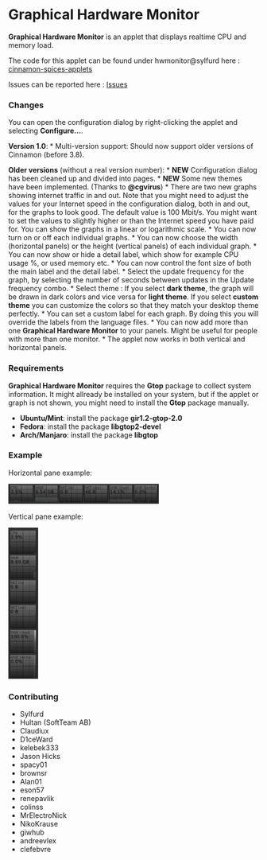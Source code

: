 Graphical Hardware Monitor
==========================

**Graphical Hardware Monitor** is an applet that displays realtime CPU and memory load.

The code for this applet can be found under hwmonitor@sylfurd here : [cinnamon-spices-applets](https://github.com/linuxmint/cinnamon-spices-applets/)

Issues can be reported here : [Issues](https://github.com/linuxmint/cinnamon-spices-applets/issues)

### Changes

You can open the configuration dialog by right-clicking the applet and selecting **Configure...**.

**Version 1.0**:
    * Multi-version support: Should now support older versions of Cinnamon (before 3.8).

**Older versions** (without a real version number):
    * **NEW** Configuration dialog has been cleaned up and divided into pages.
    * **NEW** Some new themes have been implemented. (Thanks to **@cgvirus**)
    * There are two new graphs showing internet traffic in and out. Note that you might need to adjust the values for your Internet speed in the configuration dialog, both in and out, for the graphs to look good. The default value is 100 Mbit/s. You might want to set the values to slightly higher or than the Internet speed you have paid for. You can show the graphs in a linear or logarithmic scale.
    * You can now turn on or off each individual graphs.
    * You can now choose the width (horizontal panels) or the height (vertical panels) of each individual graph.
    * You can now show or hide a detail label, which show for example CPU usage %, or used memory etc.
    * You can now control the font size of both the main label and the detail label.
    * Select the update frequency for the graph, by selecting the number of seconds between updates in the Update frequency combo.
    * Select theme : If you select **dark theme**, the graph will be drawn in dark colors and vice versa for **light theme**. If you select **custom theme** you can customize the colors so that they match your desktop theme perfectly.
    * You can set a custom label for each graph. By doing this you will override the labels from the language files.
    * You can now add more than one **Graphical Hardware Monitor** to your panels. Might be useful for people with more than one monitor.
    * The applet now works in both vertical and horizontal panels.

### Requirements

**Graphical Hardware Monitor** requires the **Gtop** package to collect system information. It might allready be installed on your system, but if the applet or graph is not shown, you might need to install the **Gtop** package manually.

* **Ubuntu/Mint**: install the package **gir1.2-gtop-2.0**
* **Fedora**: install the package **libgtop2-devel**
* **Arch/Manjaro**: install the package **libgtop**

### Example

Horizontal pane example:

![screenshot](https://raw.githubusercontent.com/linuxmint/cinnamon-spices-applets/master/hwmonitor%40sylfurd/horizontal.png)

Vertical pane example:

![screenshot](https://raw.githubusercontent.com/linuxmint/cinnamon-spices-applets/master/hwmonitor%40sylfurd/vertical.png)

### Contributing

*  Sylfurd
*  Hultan (SoftTeam AB)
*  Claudiux
*  D1ceWard
*  kelebek333
*  Jason Hicks
*  spacy01
*  brownsr
*  Alan01
*  eson57
*  renepavlik
*  colinss
*  MrElectroNick
*  NikoKrause
*  giwhub
*  andreevlex
*  clefebvre
